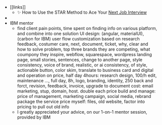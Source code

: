 - [[links]]
	- ✨ How to Use the STAR Method to Ace Your [Next Job Interview](https://link.mail.beehiiv.com/ss/c/K2i7qguzU9ZRVIElwPSGnmGTSxeY_gvCLjm2Epv14sbZiQrqvJaB5JyK4WMOVnWJG8ISFQaezYJjxzVmroYeqxLiMdBSsS1Z7YwMxLDk8cHPzLK0f6JuD4lvxts5AC06U2h6VRcqIS0qewB-EN3UT4uxZ9brJ_d_aQLjOJ51p15sHwcddk9Be_23JEN2BHgKhVfnzGIMg8XKPpWNzo65dJ6brNRvJM6x0-IwuQP4dBq_9QNhNJbYVzsg9m2DDoGWv5KSDeMyNn4fJtPas1AXTw/418/ugkIbWh6SeGlp760F16PUQ/h18/0Jg7n0_PHgWaBgm-D5fg-Ywvgvg7C-0d-9dDx0hmiWQ)
-
- IBM mentor
	- find client pain points, time spent on finding info on various platform, and combine into one solution
	  UI design: (angular, materialUI), (carbon for IBM)
	  user flow
	  customization based on research feedback, costumer care, next, document, ticket, 
	  why, clear and how to solve problem, 
	  top three brands they are competing, what coumpony they inspire, 
	  webflow, squarespace, wordpress
	  landing page, small stories, sentences, change to another page, 
	  style consistency, 
	  voice of brand, realistic, or ai 
	  consistency, of style, actionable button, color skim, translate to business card and digital and operation on 
	  price, half day 4hours: research design, 100/h edit, maintenance …, full day, 8h, 
	  logo, branding, identity, 250
	  back and forct, revision, 
	  feedback, invoice, upgrade to
	  document cost: email marketing, stup, domain, host. double each price
	  build and manage: price of management, marketing campaign,  social media, rebrand
	  package the service
	  price myself: files, old website, factor into pricing to pull out old info
	- I greatly appreciated your advice, on our 1-on-1 mentor session, provided by IBM